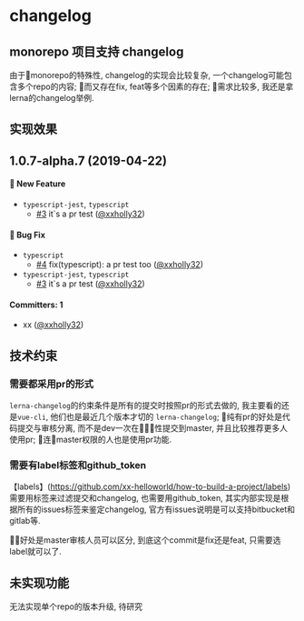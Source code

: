 # changelog

## monorepo 项目支持 changelog

由于monorepo的特殊性, changelog的实现会比较复杂, 一个changelog可能包含多个repo的内容; 而又存在fix, feat等多个因素的存在; 需求比较多, 我还是拿lerna的changelog举例.

## 实现效果

## 1.0.7-alpha.7 (2019-04-22)

#### :rocket: New Feature
* `typescript-jest`, `typescript`
  * [#3](https://github.com/xx-helloworld/how-to-build-a-project/pull/3) it`s a pr test ([@xxholly32](https://github.com/xxholly32))

#### :bug: Bug Fix
* `typescript`
  * [#4](https://github.com/xx-helloworld/how-to-build-a-project/pull/4) fix(typescript): a pr test too ([@xxholly32](https://github.com/xxholly32))
* `typescript-jest`, `typescript`
  * [#3](https://github.com/xx-helloworld/how-to-build-a-project/pull/3) it`s a pr test ([@xxholly32](https://github.com/xxholly32))

#### Committers: 1
- xx ([@xxholly32](https://github.com/xxholly32))

## 技术约束

### 需要都采用pr的形式

`lerna-changelog`的约束条件是所有的提交时按照pr的形式去做的, 我主要看的还是`vue-cli`, 他们也是最近几个版本才切的 `lerna-changelog`; 纯有pr的好处是代码提交与审核分离, 而不是dev一次在性提交到master, 并且比较推荐更多人使用pr; 连master权限的人也是使用pr功能.

### 需要有label标签和github_token

【labels】(https://github.com/xx-helloworld/how-to-build-a-project/labels) 需要用标签来过滤提交和changelog, 也需要用github_token, 其实内部实现是根据所有的issues标签来鉴定changelog, 官方有issues说明是可以支持bitbucket和gitlab等. 

好处是master审核人员可以区分, 到底这个commit是fix还是feat, 只需要选label就可以了.

## 未实现功能

无法实现单个repo的版本升级, 待研究